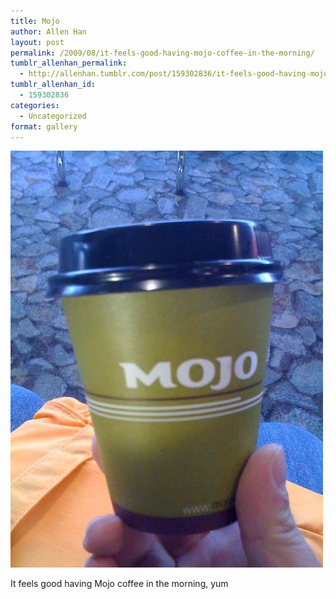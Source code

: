 ```yaml
---
title: Mojo
author: Allen Han
layout: post
permalink: /2009/08/it-feels-good-having-mojo-coffee-in-the-morning/
tumblr_allenhan_permalink:
  - http://allenhan.tumblr.com/post/159302836/it-feels-good-having-mojo-coffee-in-the-morning
tumblr_allenhan_id:
  - 159302836
categories:
  - Uncategorized
format: gallery
---
```

[<img class="alignnone size-full wp-image-446" alt="vv8tkg8GUqxrfbcdkpLScYzjo1_" src="/images/uploads/2013/03/vv8tkg8GUqxrfbcdkpLScYzjo1_.jpg" width="500" height="667" />][1]

It feels good having Mojo coffee in the morning, yum

 [1]: /images/uploads/2013/03/vv8tkg8GUqxrfbcdkpLScYzjo1_.jpg

